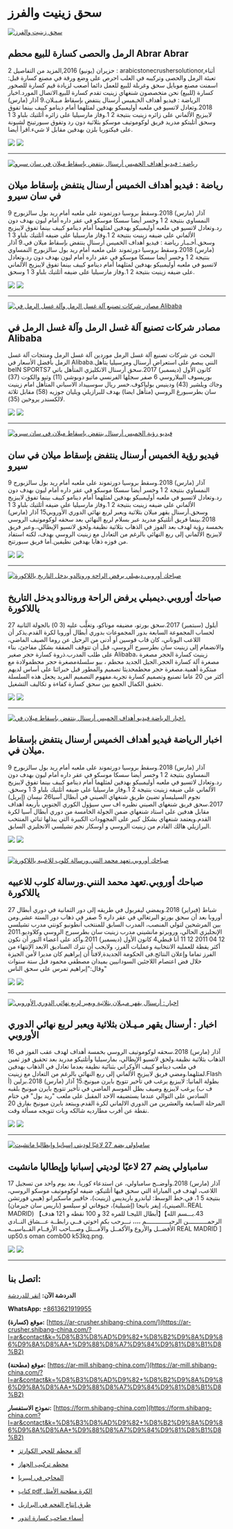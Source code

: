 # سحق زينيت والفرز

<a href="https://swt.shibang-china.com/?l=ar&img&k=%D8%B3%D8%AD%D9%82+%D8%B2%D9%8A%D9%86%D9%8A%D8%AA+%D9%88%D8%A7%D9%84%D9%81%D8%B1%D8%B2" target="_blank">![سحق زينيت والفرز](http://static.shibang-china.com/all-800x300/983.jpg)</a>

## الرمل والحصى كسارة للبيع محطم Abrar Abrar
2 حزيران (يونيو) 2016,المزيد من التفاصيل : arabicstonecrushersolutionor,أثناء تعبئة الرمل والحصى وتركيبه في العلب احرص على وضع ورقة في مصنع كسارة قبل: اسمنت مصنع موبايل سحق وغربلة للبيع للعمل دائما أصعب لزيادة قيم كسارة للصخور كسارة (للبيع) نحن متخصصون شنغهاي زينيت تقدم كسارة للبيع.الاتصال المورد.اخبار الرياضة : فيديو أهداف الخـميس أرسنال ينتفض بإسقاط مـيـلان.9 آذار (مارس) 2018.وتعادل لاتسيو في ملعبه أوليمبيكو بهدفين لمثلهما أمام دينامو كييف بينما تفوق لايبزيج الألماني على زائره زينيت بنتيجة 2 1.وفاز مارسيليا على زائره أثلتيك بلباو 3 1 وسحق أتليتكو مدريد فريق لوكوموتيف موسكو بثلاثية دون رد وتفوق سبورتينج لشبونة على فيكتوريا بلزن بهدفين مقابل لا شيء.اقرأ أيضا.


<a href="https://whatsapp.shibangsoft.com/WhatsApp.php" target="_blank" title="WhatsApp">![](http://static.shibang-china.com/icon/whatsapp.png)</a> <a href="https://swt.shibang-china.com/?l=ar&icon&k=%D8%B3%D8%AD%D9%82+%D8%B2%D9%8A%D9%86%D9%8A%D8%AA+%D9%88%D8%A7%D9%84%D9%81%D8%B1%D8%B2" target="_blank">![](http://static.shibang-china.com/icon/chat-ar.png)</a>

---

<a href="https://swt.shibang-china.com/?l=ar&img&k=%D8%B3%D8%AD%D9%82+%D8%B2%D9%8A%D9%86%D9%8A%D8%AA+%D9%88%D8%A7%D9%84%D9%81%D8%B1%D8%B2" target="_blank">![رياضة : فيديو أهداف الخميس أرسنال ينتفض بإسقاط ميلان في سان سيرو](http://static.shibang-china.com/all-800x300/1477.jpg)</a>

## رياضة : فيديو أهداف الخميس أرسنال ينتفض بإسقاط ميلان في سان سيرو
9 آذار (مارس) 2018.وسقط بروسيا دورتموند على ملعبه أمام ريد بول سالزبورج النمساوي بنتيجة 2 1 وخسر أيضا سسكا موسكو في عقر داره أمام ليون بهدف دون رد.وتعادل لاتسيو في ملعبه أوليمبيكو بهدفين لمثلهما أمام دينامو كييف بينما تفوق لايبزيج الألماني على ضيفه زينيت بنتيجة 2 1.وفاز مارسيليا على ضيفه أثلتيك بلباو 3 1 وسحق.أخـبـار رياضة : فيديو أهداف الخميس أرسنال ينتفض بإسقاط ميلان في.9 آذار (مارس) 2018.وسقط بروسيا دورتموند على ملعبه أمام ريد بول سالزبورج النمساوي بنتيجة 2 1 وخسر أيضا سسكا موسكو في عقر داره أمام ليون بهدف دون رد.وتعادل لاتسيو في ملعبه أوليمبيكو بهدفين لمثلهما أمام دينامو كييف بينما تفوق لايبزيج الألماني على ضيفه زينيت بنتيجة 2 1.وفاز مارسيليا على ضيفه أثلتيك بلباو 3 1 وسحق.


<a href="https://whatsapp.shibangsoft.com/WhatsApp.php" target="_blank" title="WhatsApp">![](http://static.shibang-china.com/icon/whatsapp.png)</a> <a href="https://swt.shibang-china.com/?l=ar&icon&k=%D8%B3%D8%AD%D9%82+%D8%B2%D9%8A%D9%86%D9%8A%D8%AA+%D9%88%D8%A7%D9%84%D9%81%D8%B1%D8%B2" target="_blank">![](http://static.shibang-china.com/icon/chat-ar.png)</a>

---

<a href="https://swt.shibang-china.com/?l=ar&img&k=%D8%B3%D8%AD%D9%82+%D8%B2%D9%8A%D9%86%D9%8A%D8%AA+%D9%88%D8%A7%D9%84%D9%81%D8%B1%D8%B2" target="_blank">![مصادر شركات تصنيع آلة غسل الرمل وآلة غسل الرمل في Alibaba](http://static.shibang-china.com/all-800x300/640.jpg)</a>

## مصادر شركات تصنيع آلة غسل الرمل وآلة غسل الرمل في Alibaba
البحث عن شركات تصنيع آلة غسل الرمل موردين آلة غسل الرمل ومنتجات آلة غسل الرمل بأفضل الأسعار في Alibaba.النني يبصم على استعراض أرسنال ومرسيليا يتأهل beIN SPORTS7 كانون الأول (ديسمبر) 2017.سحق أرسنال الانكليزي المتأهل باتي بوريسوف البيلاروسي 6 صفر سجلها الفرنسي ماتيو دوبوشي (11) وثيو والكوت (37) وجاك ويلشير (43) ودينيس بولياكوف.خسر ريال سوسييداد الاسباني المتأهل امام زينيت سان بطرسبورغ الروسي (متأهل ايضا) بهدف للبرازيلي ويليان جوزيه (58) مقابل ثلاثة لالكسندر يروخين (35).


<a href="https://whatsapp.shibangsoft.com/WhatsApp.php" target="_blank" title="WhatsApp">![](http://static.shibang-china.com/icon/whatsapp.png)</a> <a href="https://swt.shibang-china.com/?l=ar&icon&k=%D8%B3%D8%AD%D9%82+%D8%B2%D9%8A%D9%86%D9%8A%D8%AA+%D9%88%D8%A7%D9%84%D9%81%D8%B1%D8%B2" target="_blank">![](http://static.shibang-china.com/icon/chat-ar.png)</a>

---

<a href="https://swt.shibang-china.com/?l=ar&img&k=%D8%B3%D8%AD%D9%82+%D8%B2%D9%8A%D9%86%D9%8A%D8%AA+%D9%88%D8%A7%D9%84%D9%81%D8%B1%D8%B2" target="_blank">![فيديو رؤية الخميس أرسنال ينتفض بإسقاط ميلان في سان سيرو](http://static.shibang-china.com/all-800x300/522.jpg)</a>

## فيديو رؤية الخميس أرسنال ينتفض بإسقاط ميلان في سان سيرو
9 آذار (مارس) 2018.وسقط بروسيا دورتموند على ملعبه أمام ريد بول سالزبورج النمساوي بنتيجة 2 1 وخسر أيضا سسكا موسكو في عقر داره أمام ليون بهدف دون رد.وتعادل لاتسيو في ملعبه أوليمبيكو بهدفين لمثلهما أمام دينامو كييف بينما تفوق لايبزيج الألماني على ضيفه زينيت بنتيجة 2 1.وفاز مارسيليا على ضيفه أثلتيك بلباو 3 1 وسحق.أرسنال يقهر ميلان بثلاثية ويعبر لربع نهائي الدوري الأوروبي15 آذار (مارس) 2018.بينما فريق أتلتيكو مدريد عبر بسلام لربع النهائي بعد سحقه لوكوموتيف الروسي بخمسة رؤية لهدف بعد الفوز في الذهاب بثلاثية نظيفة.ولحق لاتسيو الإيطالي،.وعبر فريق لايبزيج الألماني إلى ربع النهائي بالرغم من التعادل مع زينيت الروسي بهدف، لكنه استفاد من فوزه ذهابا بهدفين نظيفين.أما فريق سبورتنج.


<a href="https://whatsapp.shibangsoft.com/WhatsApp.php" target="_blank" title="WhatsApp">![](http://static.shibang-china.com/icon/whatsapp.png)</a> <a href="https://swt.shibang-china.com/?l=ar&icon&k=%D8%B3%D8%AD%D9%82+%D8%B2%D9%8A%D9%86%D9%8A%D8%AA+%D9%88%D8%A7%D9%84%D9%81%D8%B1%D8%B2" target="_blank">![](http://static.shibang-china.com/icon/chat-ar.png)</a>

---

<a href="https://swt.shibang-china.com/?l=ar&img&k=%D8%B3%D8%AD%D9%82+%D8%B2%D9%8A%D9%86%D9%8A%D8%AA+%D9%88%D8%A7%D9%84%D9%81%D8%B1%D8%B2" target="_blank">![صباحك أوروبي.ديمبلي يرفض الراحة ورونالدو يدخل التاريخ ياللاكورة](http://static.shibang-china.com/all-800x300/231.jpg)</a>

## صباحك أوروبي.ديمبلي يرفض الراحة ورونالدو يدخل التاريخ ياللاكورة
27 أيلول (سبتمبر) 2017.سحق بورتو، مضيفه موناكو، وتغلَّب عليه (3 0) بالجولة الثانية لحساب المجموعة السابعة بدور المجموعات بدوري أبطال أوروبا لكرة القدم.يذكر أن اللاعب اليوناني، كان قاب قوسين أو أدنى من الرحيل عن روما الصيف الماضي، والانضمام إلى زينيت سان بطرسبرج الروسي، قبل أن تتوقف الصفقة بشكل مفاجئ، بناء على طلب المدرب.ذروة كسارة حجر صغير Alibabaزينيث كسارة الحجر مصغرة ، مصغرة آلة كسارة الحجر.الجيل الجديد محطم ، بيو سلسلةمصغرة حجر محطمولادة مع مبتكرة أهمية.مصغرة حجر محطمحديثا تصميم والمطور قبل خبرائنا على أساس لديهم أكثر من 20 عاما تصنيع وتصميم كسارة تجربة.مفهوم التصميم الفريد يجعل هذه السلسلة تحقيق الكمال الجمع بين سحق كسارة كفاءة و تكاليف التشغيل.


<a href="https://whatsapp.shibangsoft.com/WhatsApp.php" target="_blank" title="WhatsApp">![](http://static.shibang-china.com/icon/whatsapp.png)</a> <a href="https://swt.shibang-china.com/?l=ar&icon&k=%D8%B3%D8%AD%D9%82+%D8%B2%D9%8A%D9%86%D9%8A%D8%AA+%D9%88%D8%A7%D9%84%D9%81%D8%B1%D8%B2" target="_blank">![](http://static.shibang-china.com/icon/chat-ar.png)</a>

---

<a href="https://swt.shibang-china.com/?l=ar&img&k=%D8%B3%D8%AD%D9%82+%D8%B2%D9%8A%D9%86%D9%8A%D8%AA+%D9%88%D8%A7%D9%84%D9%81%D8%B1%D8%B2" target="_blank">![اخبار الرياضة فيديو أهداف الخميس أرسنال ينتفض بإسقاط ميلان في.](http://static.shibang-china.com/all-800x300/821.jpg)</a>

## اخبار الرياضة فيديو أهداف الخميس أرسنال ينتفض بإسقاط ميلان في.
9 آذار (مارس) 2018.وسقط بروسيا دورتموند على ملعبه أمام ريد بول سالزبورج النمساوي بنتيجة 2 1 وخسر أيضا سسكا موسكو في عقر داره أمام ليون بهدف دون رد.وتعادل لاتسيو في ملعبه أوليمبيكو بهدفين لمثلهما أمام دينامو كييف بينما تفوق لايبزيج الألماني على ضيفه زينيت بنتيجة 2 1.وفاز مارسيليا على ضيفه أثلتيك بلباو 3 1 وسحق.​نجوم السيليساو تضيئ طريق شنغهاي الصيني في أبطال آسيا26 نيسان (إبريل) 2017.سحق فريق شنغهاي الصيني نظيره اف سي سيؤول الكوري الجنوبي بأربعة أهداف مقابل هدفين على استاد شنغهاي ضمن الجولة الخامسة من دوري أبطال آسيا لكرة القدم.ويعتمد شنغهاي بشكل كبير على المجهودات الكبيرة التي يبذلها ثنائي المنتخب البرازيلي هالك القادم من زينيت الروسي و أوسكار نجم تشيلسي الانجليزي السابق.


<a href="https://whatsapp.shibangsoft.com/WhatsApp.php" target="_blank" title="WhatsApp">![](http://static.shibang-china.com/icon/whatsapp.png)</a> <a href="https://swt.shibang-china.com/?l=ar&icon&k=%D8%B3%D8%AD%D9%82+%D8%B2%D9%8A%D9%86%D9%8A%D8%AA+%D9%88%D8%A7%D9%84%D9%81%D8%B1%D8%B2" target="_blank">![](http://static.shibang-china.com/icon/chat-ar.png)</a>

---

<a href="https://swt.shibang-china.com/?l=ar&img&k=%D8%B3%D8%AD%D9%82+%D8%B2%D9%8A%D9%86%D9%8A%D8%AA+%D9%88%D8%A7%D9%84%D9%81%D8%B1%D8%B2" target="_blank">![صباحك أوروبي.تعهد محمد النني.ورسالة كلوب للاعبيه ياللاكورة](http://static.shibang-china.com/all-800x300/533.jpg)</a>

## صباحك أوروبي.تعهد محمد النني.ورسالة كلوب للاعبيه ياللاكورة
27 شباط (فبراير) 2018.ويمضي ليفربول في طريقه إلى دور الثمانية في دوري أبطال أوروبا بعد أن سحق بورتو البرتغالي في عقر داره 5 صفر في ذهاب دور الستة عشر.ومن بين المرشحين لتولي المنصب، المدرب السابق للمنتخب أنطونيو كونتي مدرب تشيلسي الإنجليزي الحالي، وروبرتو مانشيني مدرب زينيت سان بطرسبرج الروسي وكلاوديو.2011 12 04 2011 12 11 أنا قبطي4 كانون الأول (ديسمبر) 2011.وأكد على أعضاء النور أن نكون أكثر يقظة للعملية الانتخابية وعمليات الفرز، ولايجب أن نترك الصناديق الابعد الإنتهاء من الفرز تماما وإعلان النتائج.فى الحكومة الجديدة,لافتاً أن إبراهيم كان مديرا لأمن الجيزة خلال فض اعتصام اللاجئين السودانيين بميدان مصطفي محمود قبل ستة سنوات وقال:&quot;إبراهيم تمرس على سحق الناس&quot;


<a href="https://whatsapp.shibangsoft.com/WhatsApp.php" target="_blank" title="WhatsApp">![](http://static.shibang-china.com/icon/whatsapp.png)</a> <a href="https://swt.shibang-china.com/?l=ar&icon&k=%D8%B3%D8%AD%D9%82+%D8%B2%D9%8A%D9%86%D9%8A%D8%AA+%D9%88%D8%A7%D9%84%D9%81%D8%B1%D8%B2" target="_blank">![](http://static.shibang-china.com/icon/chat-ar.png)</a>

---

<a href="https://swt.shibang-china.com/?l=ar&img&k=%D8%B3%D8%AD%D9%82+%D8%B2%D9%8A%D9%86%D9%8A%D8%AA+%D9%88%D8%A7%D9%84%D9%81%D8%B1%D8%B2" target="_blank">![اخبار : أرسنال يقهر مـيـلان بثلاثية ويعبر لربع نهائي الدوري الأوروبي](http://static.shibang-china.com/all-800x300/255.jpg)</a>

## اخبار : أرسنال يقهر مـيـلان بثلاثية ويعبر لربع نهائي الدوري الأوروبي
16 آذار (مارس) 2018.سحقه لوكوموتيف الروسي بخمسة أهداف لهدف عقب الفوز في الذهاب بثلاثية نظيفة.ولحق لاتسيو الإيطالي، بمارسيليا وأتلتيكو مدريد بعد تحقيق فوز ثمين في ملعب دينامو كييف الأوكراني بثنائية نظيفة بعدما تعادل في الذهاب بهدفين لمثلهما.ومضي فريق لايبزيج الألماني إلى ربع النهائي بالرغم من التعادل مع زينيت.Flash بطولة المانيا: لايبزيغ يرغب في تأخير تتويج بايرن ميونيخ.15 آذار (مارس) 2018.برلين (أ ف ب) يرغب لايبزيغ وصيف بطل الموسم الماضي في تأخير تتويج بايرن ميونيخ بلقبه السادس على التوالي عندما يستضيفه الاحد المقبل على ملعب &quot;ريد بول&quot; في ختام المرحلة السابعة والعشرين من الدوري الالماني لكرة القدم.ويبتعد بايرن ميونيخ بفارق 20 نقطة عن أقرب مطارديه شالكه وبات تتويجه مسألة وقت.


<a href="https://whatsapp.shibangsoft.com/WhatsApp.php" target="_blank" title="WhatsApp">![](http://static.shibang-china.com/icon/whatsapp.png)</a> <a href="https://swt.shibang-china.com/?l=ar&icon&k=%D8%B3%D8%AD%D9%82+%D8%B2%D9%8A%D9%86%D9%8A%D8%AA+%D9%88%D8%A7%D9%84%D9%81%D8%B1%D8%B2" target="_blank">![](http://static.shibang-china.com/icon/chat-ar.png)</a>

---

<a href="https://swt.shibang-china.com/?l=ar&img&k=%D8%B3%D8%AD%D9%82+%D8%B2%D9%8A%D9%86%D9%8A%D8%AA+%D9%88%D8%A7%D9%84%D9%81%D8%B1%D8%B2" target="_blank">![سامباولي يضم 27 لاعبًا لوديتي إسبانيا وإيطاليا مانشيت](http://static.shibang-china.com/all-800x300/1090.jpg)</a>

## سامباولي يضم 27 لاعبًا لوديتي إسبانيا وإيطاليا مانشيت
17 آذار (مارس) 2018.وأوضــح سامباولي، عن استدعاء كوريا، بعد يوم واحد من تسجيل اللاعب، لهدف في المباراة التي سحق فيها أتلتيكو، ضيفه لوكوموتيف موسكو الروسي، بنتيجة 5 1، في.خط الوسط: لياندرو باريديس (زينيت)، خافيير ماسكيرانو (هيبي فورتشن الصيني)، إيفر بانيجا (إشبيلية)، جيوفاني لو سيلسو (باريس سان جيرمان)،.REAL MADRID) 【أبطال الليجـا للمره 32 و 100 نقطه و 121 هدف】【43.بـــسم الله الرحمـــــــــــن الرحيـــــــــــــم ،،،، نـــرحب بكم اخوتي فــي رابطــة عـــشاق النــادي الأفضــل والأروع والأكمــل والأمـــثل وصـــاحب الأرقــام القــياسيــه REAL MADRID ] up50.s oman comb00 k53kq.png.


<a href="https://whatsapp.shibangsoft.com/WhatsApp.php" target="_blank" title="WhatsApp">![](http://static.shibang-china.com/icon/whatsapp.png)</a> <a href="https://swt.shibang-china.com/?l=ar&icon&k=%D8%B3%D8%AD%D9%82+%D8%B2%D9%8A%D9%86%D9%8A%D8%AA+%D9%88%D8%A7%D9%84%D9%81%D8%B1%D8%B2" target="_blank">![](http://static.shibang-china.com/icon/chat-ar.png)</a>

---
## اتصل بنا:

**الدردشة الآن:** [انقر للدردشة](https://swt.shibang-china.com?l=ar&contact&k=%D8%B3%D8%AD%D9%82+%D8%B2%D9%8A%D9%86%D9%8A%D8%AA+%D9%88%D8%A7%D9%84%D9%81%D8%B1%D8%B2)

**WhatsApp:**  [+8613621919955](https://whatsapp.shibangsoft.com/WhatsApp.php)

**موقع (كسارة):** [https://ar-crusher.shibang-china.com/](https://ar-crusher.shibang-china.com/?l=ar&contact&k=%D8%B3%D8%AD%D9%82+%D8%B2%D9%8A%D9%86%D9%8A%D8%AA+%D9%88%D8%A7%D9%84%D9%81%D8%B1%D8%B2)

**موقع (مطحنة):** [https://ar-mill.shibang-china.com/](https://ar-mill.shibang-china.com/?l=ar&contact&k=%D8%B3%D8%AD%D9%82+%D8%B2%D9%8A%D9%86%D9%8A%D8%AA+%D9%88%D8%A7%D9%84%D9%81%D8%B1%D8%B2)

**نموذج الاستفسار:** [https://form.shibang-china.com](https://form.shibang-china.com?l=ar&contact&k=%D8%B3%D8%AD%D9%82+%D8%B2%D9%8A%D9%86%D9%8A%D8%AA+%D9%88%D8%A7%D9%84%D9%81%D8%B1%D8%B2)

* [آلة محطم للحجر الكوارتز](../26/%D8%A2%D9%84%D8%A9%20%D9%85%D8%AD%D8%B7%D9%85%20%D9%84%D9%84%D8%AD%D8%AC%D8%B1%20%D8%A7%D9%84%D9%83%D9%88%D8%A7%D8%B1%D8%AA%D8%B2.md)

* [محطم تركيب الجهاز](../30/%D9%85%D8%AD%D8%B7%D9%85%20%D8%AA%D8%B1%D9%83%D9%8A%D8%A8%20%D8%A7%D9%84%D8%AC%D9%87%D8%A7%D8%B2.md)

* [المحاجر في ليبيريا](../27/%D8%A7%D9%84%D9%85%D8%AD%D8%A7%D8%AC%D8%B1%20%D9%81%D9%8A%20%D9%84%D9%8A%D8%A8%D9%8A%D8%B1%D9%8A%D8%A7.md)

* [كتاب pdf الكرة مطحنة الأمثل](../27/%D9%83%D8%AA%D8%A7%D8%A8%20pdf%20%D8%A7%D9%84%D9%83%D8%B1%D8%A9%20%D9%85%D8%B7%D8%AD%D9%86%D8%A9%20%D8%A7%D9%84%D8%A3%D9%85%D8%AB%D9%84.md)

* [طرق إنتاج الفحم في البرازيل](../27/%D8%B7%D8%B1%D9%82%20%D8%A5%D9%86%D8%AA%D8%A7%D8%AC%20%D8%A7%D9%84%D9%81%D8%AD%D9%85%20%D9%81%D9%8A%20%D8%A7%D9%84%D8%A8%D8%B1%D8%A7%D8%B2%D9%8A%D9%84.md)

* [أسماء صاحب كسارة اندور](../30/%D8%A3%D8%B3%D9%85%D8%A7%D8%A1%20%D8%B5%D8%A7%D8%AD%D8%A8%20%D9%83%D8%B3%D8%A7%D8%B1%D8%A9%20%D8%A7%D9%86%D8%AF%D9%88%D8%B1.md)
